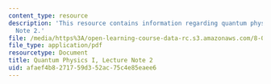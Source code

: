 ```yaml
---
content_type: resource
description: 'This resource contains information regarding quantum physics: Lecture
  Note 2.'
file: /media/https%3A/open-learning-course-data-rc.s3.amazonaws.com/8-04-quantum-physics-i-spring-2016/afaef4b8271759d352ac75c4e85eaee6_MIT8_04S16_LecNotes2.pdf
file_type: application/pdf
resourcetype: Document
title: Quantum Physics I, Lecture Note 2
uid: afaef4b8-2717-59d3-52ac-75c4e85eaee6
---
```

